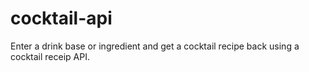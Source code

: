 # cocktail-api
Enter a drink base or ingredient and get a cocktail recipe back using a cocktail receip API. 

